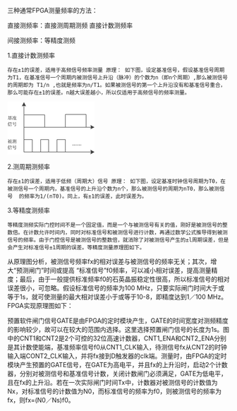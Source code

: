 三种通常FPGA测量频率的方法：

直接测频率：直接测周期测频
          直接计数测频率

间接测频率：等精度测频


1.直接计数测频率 

    存在±1的误差，适用于高频信号频率测量 原理： 如下图，设定基准信号，假设基准信号周期为T1，在基准信号一个周期内被测信号上升沿（脉冲）的个数为n（即n个周期）,那么被测信号 的周期即为 T1/n ,也就是频率为n/T1。如果被测信号的第一个上升沿没有和基准信号重合，那么可能存在±1的误差。n越大误差越小，所以仅适用于高频信号的频率测量。   
 ![image](https://github.com/tigerZhouCN/picture/blob/master/picture/%E8%AE%A1%E6%95%B0%E6%B5%8B%E9%A2%91%E7%8E%87.png)
 
2.测周期测频率 

    存在±1的误差，适用于低频（周期大）信号 原理： 如下图，设定基准时钟信号周期为T0，在被测信号一个周期内，基准信号的上升沿个数为n个，那么被测信号的周期为nT0，那么被测信号  的频率为1/(nT0)。同上，有±1的误差，此时误差为。    

3.等精度测频率     
    
    等精度测频实际门控时间不是一个固定值，而是一个与被测信号有关的值，刚好是被测信号的整数倍。在计数允许时间内，同时对标准信号和被测信号进行计数，再通过数学公式推导得到被测信号的频率。由于门控信号是被测信号的整数倍，就消除了对被测信号产生的±l周期误差，但是会产生对标准信号±1周期的误差。等精度测量原理图如下。
    
   从原理图分析，被测信号频率fx的相对误差与被测信号的频率无关；其次，增大“预测闸门”时间或提高 “标准信号”f0频率，可以减小相对误差，提高测量精度；最后，由于一般提供标准频率f0的石英晶振稳定性很高，所以标准信号的相对误差很小，可忽略。假设标准信号的频率为100 MHz，只要实际闸门时间大于或等于1s，就可使测量的最大相对误差小于或等于10-8，即精度达到1／100 MHz。
   FPGA实现原理图如下：   
   
   预置软件闸门信号GATE是由FPGA的定时模块产生，GATE的时间宽度对测频精度的影响较少，故可以在较大的范围内选择。这里选择预置闸门信号的长度为1s。图中的CNT1和CNT2是2个可控的32位高速计数器，CNT1_ENA和CNT2_ENA分别是其计数使能端，基准频率信号f0从CNT1_CLK输入，待测信号fx从CNT2的时钟输入端CONT2_CLK输入，并将fx接到D触发器的clk端。测量时，由FPGA的定时模块产生预置的GATE信号，在GATE为高电平，并且fx的上升沿时，启动2个计数器，分别对被测信号和基准信号计数，关闭计数闸门必须满足，GATE为低电平，且在fx的上升沿。若在一次实际闸门时间Tx中，计数器对被测信号的计数值为Nx，对标准信号的计数值为N0，而标准信号的频率为f0，则被测信号的频率为fx，则fx=(N0／Ns)f0。
